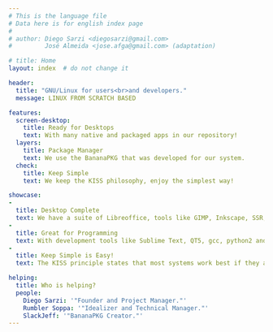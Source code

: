 ```yaml
---
# This is the language file
# Data here is for english index page
# 
# author: Diego Sarzi <diegosarzi@gmail.com>
#         José Almeida <jose.afga@gmail.com> (adaptation)

# title: Home
layout: index  # do not change it

header:
  title: "GNU/Linux for users<br>and developers."
  message: LINUX FROM SCRATCH BASED

features:
  screen-desktop:
    title: Ready for Desktops
    text: With many native and packaged apps in our repository!
  layers:
    title: Package Manager
    text: We use the BananaPKG that was developed for our system.
  check: 
    title: Keep Simple
    text: We keep the KISS philosophy, enjoy the simplest way!

showcase:
- 
  title: Desktop Complete
  text: We have a suite of Libreoffice, tools like GIMP, Inkscape, SSR, VLC and more!
- 
  title: Great for Programming
  text: With development tools like Sublime Text, QT5, gcc, python2 and 3, compilers, lua, etc!
- 
  title: Keep Simple is Easy!
  text: The KISS principle states that most systems work best if they are kept simple rather than made complicated!

helping:
  title: Who is helping?
  people:
    Diego Sarzi: '"Founder and Project Manager."'
    Rumbler Soppa: '"Idealizer and Technical Manager."'
    SlackJeff: '"BananaPKG Creator."'
---
```

